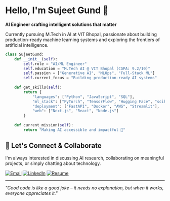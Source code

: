 # Hello, I'm Sujeet Gund 👋

**AI Engineer crafting intelligent solutions that matter**

Currently pursuing M.Tech in AI at VIT Bhopal, passionate about building production-ready machine learning systems and exploring the frontiers of artificial intelligence.

```python
class SujeetGund:
    def __init__(self):
        self.role = "AI/ML Engineer"
        self.education = "M.Tech AI @ VIT Bhopal (CGPA: 9.2/10)"
        self.passion = ["Generative AI", "MLOps", "Full-Stack ML"]
        self.current_focus = "Building production-ready AI systems"
    
    def get_skills(self):
        return {
            "languages": ["Python", "JavaScript", "SQL"],
            "ml_stack": ["PyTorch", "TensorFlow", "Hugging Face", "scikit-learn"],
            "deployment": ["FastAPI", "Docker", "AWS", "Streamlit"],
            "web": ["Next.js", "React", "Node.js"]
        }
    
    def current_mission(self):
        return "Making AI accessible and impactful 🚀"
```

<!--
## Recent Projects

**🛡️ PhishDetector** → [Code](https://github.com/sujeetgund/phishing-website-detection)

Machine learning system for detecting phishing websites with high accuracy. Protects users from cyber threats through intelligent URL analysis.

**💻 LaptopWise** → [Code](https://github.com/sujeetgund/laptopwise) • [Live Demo](https://laptopwise.vercel.app)

Full-stack web application that predicts laptop prices using Custom ML models and Gemini. Built with Next.js and deployed with modern DevOps practices.
-->

## 🤝 Let's Connect & Collaborate

I'm always interested in discussing AI research, collaborating on meaningful projects, or simply chatting about technology.

[![Email](https://img.shields.io/badge/-Email-D14836?style=for-the-badge&logo=gmail&logoColor=white)](mailto:sujeetgund@gmail.com)
[![LinkedIn](https://img.shields.io/badge/-LinkedIn-0077B5?style=for-the-badge&logo=linkedin&logoColor=white)](https://linkedin.com/in/sujeetgund)
[![Resume](https://img.shields.io/badge/-Resume-333333?style=for-the-badge&logo=file-pdf&logoColor=white)](RESUME.pdf)

---
*"Good code is like a good joke – it needs no explanation, but when it works, everyone appreciates it."*

